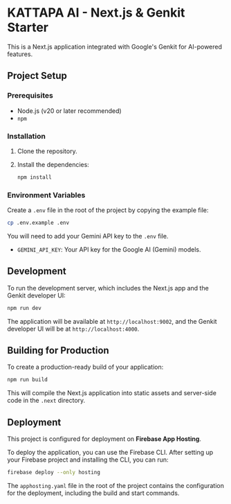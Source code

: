 # KATTAPA AI - Next.js & Genkit Starter

This is a Next.js application integrated with Google's Genkit for AI-powered features.

## Project Setup

### Prerequisites

- Node.js (v20 or later recommended)
- `npm`

### Installation

1.  Clone the repository.
2.  Install the dependencies:

    ```bash
    npm install
    ```

### Environment Variables

Create a `.env` file in the root of the project by copying the example file:

```bash
cp .env.example .env
```

You will need to add your Gemini API key to the `.env` file.

- `GEMINI_API_KEY`: Your API key for the Google AI (Gemini) models.

## Development

To run the development server, which includes the Next.js app and the Genkit developer UI:

```bash
npm run dev
```

The application will be available at `http://localhost:9002`, and the Genkit developer UI will be at `http://localhost:4000`.

## Building for Production

To create a production-ready build of your application:

```bash
npm run build
```

This will compile the Next.js application into static assets and server-side code in the `.next` directory.

## Deployment

This project is configured for deployment on **Firebase App Hosting**.

To deploy the application, you can use the Firebase CLI. After setting up your Firebase project and installing the CLI, you can run:

```bash
firebase deploy --only hosting
```

The `apphosting.yaml` file in the root of the project contains the configuration for the deployment, including the build and start commands.
